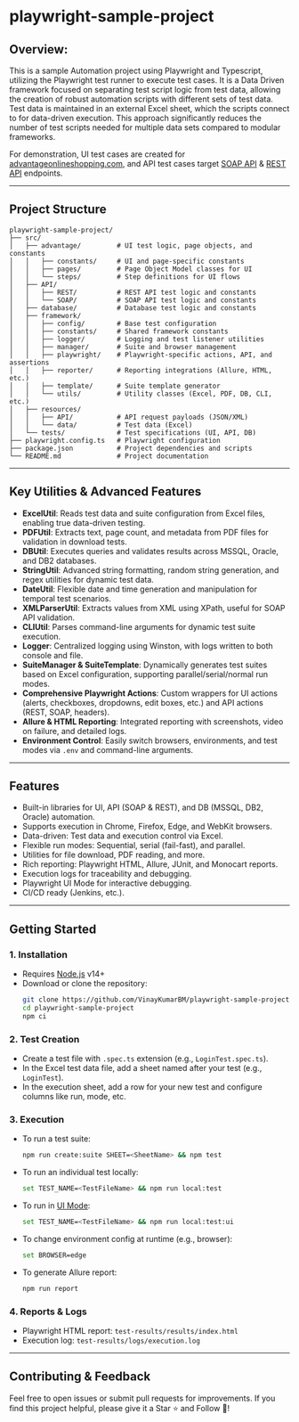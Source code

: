 # playwright-sample-project

## **Overview:**

This is a sample Automation project using Playwright and Typescript, utilizing the Playwright test runner to execute test cases. It is a Data Driven framework focused on separating test script logic from test data, allowing the creation of robust automation scripts with different sets of test data. Test data is maintained in an external Excel sheet, which the scripts connect to for data-driven execution. This approach significantly reduces the number of test scripts needed for multiple data sets compared to modular frameworks.

For demonstration, UI test cases are created for [advantageonlineshopping.com](http://advantageonlineshopping.com/), and API test cases target [SOAP API](https://www.advantageonlineshopping.com/accountservice/ws/accountservice.wsdl) & [REST API](https://fakestoreapi.com) endpoints.

---

## **Project Structure**

```
playwright-sample-project/
├── src/
│   ├── advantage/         # UI test logic, page objects, and constants
│   │   ├── constants/     # UI and page-specific constants
│   │   ├── pages/         # Page Object Model classes for UI
│   │   └── steps/         # Step definitions for UI flows
│   ├── API/
│   │   ├── REST/          # REST API test logic and constants
│   │   └── SOAP/          # SOAP API test logic and constants
│   ├── database/          # Database test logic and constants
│   ├── framework/
│   │   ├── config/        # Base test configuration
│   │   ├── constants/     # Shared framework constants
│   │   ├── logger/        # Logging and test listener utilities
│   │   ├── manager/       # Suite and browser management
│   │   ├── playwright/    # Playwright-specific actions, API, and assertions
│   │   ├── reporter/      # Reporting integrations (Allure, HTML, etc.)
│   │   ├── template/      # Suite template generator
│   │   └── utils/         # Utility classes (Excel, PDF, DB, CLI, etc.)
│   ├── resources/
│   │   ├── API/           # API request payloads (JSON/XML)
│   │   └── data/          # Test data (Excel)
│   └── tests/             # Test specifications (UI, API, DB)
├── playwright.config.ts   # Playwright configuration
├── package.json           # Project dependencies and scripts
└── README.md              # Project documentation
```

---

## **Key Utilities & Advanced Features**

- **ExcelUtil**: Reads test data and suite configuration from Excel files, enabling true data-driven testing.
- **PDFUtil**: Extracts text, page count, and metadata from PDF files for validation in download tests.
- **DBUtil**: Executes queries and validates results across MSSQL, Oracle, and DB2 databases.
- **StringUtil**: Advanced string formatting, random string generation, and regex utilities for dynamic test data.
- **DateUtil**: Flexible date and time generation and manipulation for temporal test scenarios.
- **XMLParserUtil**: Extracts values from XML using XPath, useful for SOAP API validation.
- **CLIUtil**: Parses command-line arguments for dynamic test suite execution.
- **Logger**: Centralized logging using Winston, with logs written to both console and file.
- **SuiteManager & SuiteTemplate**: Dynamically generates test suites based on Excel configuration, supporting parallel/serial/normal run modes.
- **Comprehensive Playwright Actions**: Custom wrappers for UI actions (alerts, checkboxes, dropdowns, edit boxes, etc.) and API actions (REST, SOAP, headers).
- **Allure & HTML Reporting**: Integrated reporting with screenshots, video on failure, and detailed logs.
- **Environment Control**: Easily switch browsers, environments, and test modes via `.env` and command-line arguments.

---

## **Features**

- Built-in libraries for UI, API (SOAP & REST), and DB (MSSQL, DB2, Oracle) automation.
- Supports execution in Chrome, Firefox, Edge, and WebKit browsers.
- Data-driven: Test data and execution control via Excel.
- Flexible run modes: Sequential, serial (fail-fast), and parallel.
- Utilities for file download, PDF reading, and more.
- Rich reporting: Playwright HTML, Allure, JUnit, and Monocart reports.
- Execution logs for traceability and debugging.
- Playwright UI Mode for interactive debugging.
- CI/CD ready (Jenkins, etc.).

---

## **Getting Started**

### 1. Installation

- Requires [Node.js](https://nodejs.org/) v14+
- Download or clone the repository:
  ```sh
  git clone https://github.com/VinayKumarBM/playwright-sample-project.git
  cd playwright-sample-project
  npm ci
  ```

### 2. Test Creation
- Create a test file with `.spec.ts` extension (e.g., `LoginTest.spec.ts`).
- In the Excel test data file, add a sheet named after your test (e.g., `LoginTest`).
- In the execution sheet, add a row for your new test and configure columns like run, mode, etc.

### 3. Execution
- To run a test suite:
  ```sh
  npm run create:suite SHEET=<SheetName> && npm test
  ```
- To run an individual test locally:
  ```sh
  set TEST_NAME=<TestFileName> && npm run local:test
  ```
- To run in [UI Mode](https://playwright.dev/docs/test-ui-mode):
  ```sh
  set TEST_NAME=<TestFileName> && npm run local:test:ui
  ```
- To change environment config at runtime (e.g., browser):
  ```sh
  set BROWSER=edge
  ```
- To generate Allure report:
  ```sh
  npm run report
  ```

### 4. Reports & Logs
- Playwright HTML report: `test-results/results/index.html`
- Execution log: `test-results/logs/execution.log`

---

## **Contributing & Feedback**

Feel free to open issues or submit pull requests for improvements. If you find this project helpful, please give it a Star ⭐ and Follow 👥!
